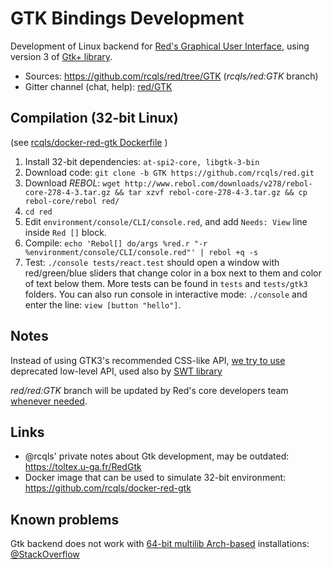 # GTK Bindings Development

Development of Linux backend for [Red's Graphical User Interface](https://doc.red-lang.org/en/gui.html), using version 3 of [Gtk+ library](https://en.wikipedia.org/wiki/GTK%2B).

* Sources: https://github.com/rcqls/red/tree/GTK (_rcqls/red:GTK_ branch)
* Gitter channel (chat, help): [red/GTK](https://gitter.im/red/GTK)

## Compilation (32-bit Linux)

(see [rcqls/docker-red-gtk Dockerfile](https://github.com/rcqls/docker-red-gtk/blob/master/Dockerfile) )

1. Install 32-bit dependencies: `at-spi2-core, libgtk-3-bin`
1. Download code: `git clone -b GTK https://github.com/rcqls/red.git`
1. Download *REBOL*: `wget http://www.rebol.com/downloads/v278/rebol-core-278-4-3.tar.gz && tar xzvf rebol-core-278-4-3.tar.gz && cp rebol-core/rebol red/`
1. `cd red`
1. Edit `environment/console/CLI/console.red`, and add `Needs: View` line inside `Red []` block.
1. Compile: `echo 'Rebol[] do/args %red.r "-r %environment/console/CLI/console.red"' | rebol +q -s`
1. Test: `./console tests/react.test` should open a window with red/green/blue sliders that change color in a box next to them and color of text below them. More tests can be found in `tests` and `tests/gtk3` folders. You can also run console in interactive mode: `./console` and enter the line: `view [button "hello"]`.

## Notes

Instead of using GTK3's recommended CSS-like API, [we try to use](https://gitter.im/red/GTK?at=5c32ba4c26d86e4d5638d894) deprecated low-level API, used also by [SWT library](https://www.eclipse.org/swt/)

*red/red:GTK* branch will be updated by Red's core developers team [whenever needed](https://gitter.im/red/GTK?at=5c3463bc1d1c2c3f9cdd2d41).

## Links

* @rcqls' private notes about Gtk development, may be outdated: https://toltex.u-ga.fr/RedGtk
* Docker image that can be used to simulate 32-bit environment: https://github.com/rcqls/docker-red-gtk

## Known problems

Gtk backend does not work with [64-bit multilib Arch-based](https://wiki.archlinux.org/index.php/Official_repositories#multilib) installations: [@StackOverflow](https://stackoverflow.com/questions/54109186/segmentation-fault-with-gtk-console-on-64-bit-system)